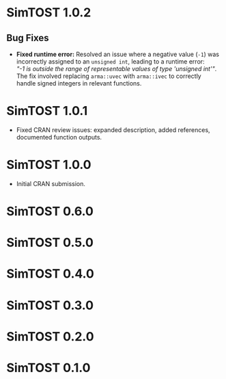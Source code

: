 # SimTOST 1.0.2

## Bug Fixes
- **Fixed runtime error:** Resolved an issue where a negative value (`-1`) was incorrectly assigned to an `unsigned int`, leading to a runtime error:  
  _"-1 is outside the range of representable values of type 'unsigned int'"_.  
  The fix involved replacing `arma::uvec` with `arma::ivec` to correctly handle signed integers in relevant functions.

# SimTOST 1.0.1
- Fixed CRAN review issues: expanded description, added references, documented function outputs.

# SimTOST 1.0.0
* Initial CRAN submission.

# SimTOST 0.6.0

# SimTOST 0.5.0

# SimTOST 0.4.0

# SimTOST 0.3.0

# SimTOST 0.2.0

# SimTOST 0.1.0


